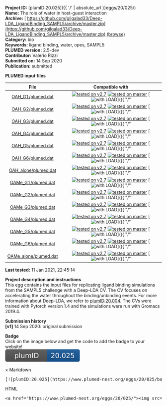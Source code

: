 **Project ID:** [plumID:20.025]({{ '/' | absolute_url }}eggs/20/025/)  
**Name:**  The role of water in host-guest interaction  
**Archive:** [ https://github.com/gilgalad33/Deep-LDA_LigandBinding_SAMPL5/archive/master.zip](https://github.com/gilgalad33/Deep-LDA_LigandBinding_SAMPL5/archive/master.zip) [(browse)](https://github.com/gilgalad33/Deep-LDA_LigandBinding_SAMPL5/tree/master)  
**Category:**  bio  
**Keywords:**  ligand binding, water, opes, SAMPL5  
**PLUMED version:**  2.5-dev  
**Contributor:**  Valerio Rizzi  
**Submitted on:** 14 Sep 2020  
**Publication:** submitted  
  
**PLUMED input files**  
  
| File     | Compatible with |  
|:--------:|:--------:|  
| [OAH_G1/plumed.dat](./data/OAH_G1/plumed.dat.md) |  [![tested on v2.7](https://img.shields.io/badge/v2.7-failed-red.svg)](data/OAH_G1/plumed.dat.plumed.stderr) [![tested on master](https://img.shields.io/badge/master-failed-red.svg)](data/OAH_G1/plumed.dat.plumed_master.stderr) [![with LOAD](https://img.shields.io/badge/with-LOAD-yellow.svg)]({{ "/" | absolute_url }}badges) |  
| [OAH_G2/plumed.dat](./data/OAH_G2/plumed.dat.md) |  [![tested on v2.7](https://img.shields.io/badge/v2.7-failed-red.svg)](data/OAH_G2/plumed.dat.plumed.stderr) [![tested on master](https://img.shields.io/badge/master-failed-red.svg)](data/OAH_G2/plumed.dat.plumed_master.stderr) [![with LOAD](https://img.shields.io/badge/with-LOAD-yellow.svg)]({{ "/" | absolute_url }}badges) |  
| [OAH_G3/plumed.dat](./data/OAH_G3/plumed.dat.md) |  [![tested on v2.7](https://img.shields.io/badge/v2.7-failed-red.svg)](data/OAH_G3/plumed.dat.plumed.stderr) [![tested on master](https://img.shields.io/badge/master-failed-red.svg)](data/OAH_G3/plumed.dat.plumed_master.stderr) [![with LOAD](https://img.shields.io/badge/with-LOAD-yellow.svg)]({{ "/" | absolute_url }}badges) |  
| [OAH_G4/plumed.dat](./data/OAH_G4/plumed.dat.md) |  [![tested on v2.7](https://img.shields.io/badge/v2.7-failed-red.svg)](data/OAH_G4/plumed.dat.plumed.stderr) [![tested on master](https://img.shields.io/badge/master-failed-red.svg)](data/OAH_G4/plumed.dat.plumed_master.stderr) [![with LOAD](https://img.shields.io/badge/with-LOAD-yellow.svg)]({{ "/" | absolute_url }}badges) |  
| [OAH_G5/plumed.dat](./data/OAH_G5/plumed.dat.md) |  [![tested on v2.7](https://img.shields.io/badge/v2.7-failed-red.svg)](data/OAH_G5/plumed.dat.plumed.stderr) [![tested on master](https://img.shields.io/badge/master-failed-red.svg)](data/OAH_G5/plumed.dat.plumed_master.stderr) [![with LOAD](https://img.shields.io/badge/with-LOAD-yellow.svg)]({{ "/" | absolute_url }}badges) |  
| [OAH_G6/plumed.dat](./data/OAH_G6/plumed.dat.md) |  [![tested on v2.7](https://img.shields.io/badge/v2.7-failed-red.svg)](data/OAH_G6/plumed.dat.plumed.stderr) [![tested on master](https://img.shields.io/badge/master-failed-red.svg)](data/OAH_G6/plumed.dat.plumed_master.stderr) [![with LOAD](https://img.shields.io/badge/with-LOAD-yellow.svg)]({{ "/" | absolute_url }}badges) |  
| [OAH_alone/plumed.dat](./data/OAH_alone/plumed.dat.md) |  [![tested on v2.7](https://img.shields.io/badge/v2.7-failed-red.svg)](data/OAH_alone/plumed.dat.plumed.stderr) [![tested on master](https://img.shields.io/badge/master-failed-red.svg)](data/OAH_alone/plumed.dat.plumed_master.stderr) [![with LOAD](https://img.shields.io/badge/with-LOAD-yellow.svg)]({{ "/" | absolute_url }}badges) |  
| [OAMe_G1/plumed.dat](./data/OAMe_G1/plumed.dat.md) |  [![tested on v2.7](https://img.shields.io/badge/v2.7-failed-red.svg)](data/OAMe_G1/plumed.dat.plumed.stderr) [![tested on master](https://img.shields.io/badge/master-failed-red.svg)](data/OAMe_G1/plumed.dat.plumed_master.stderr) [![with LOAD](https://img.shields.io/badge/with-LOAD-yellow.svg)]({{ "/" | absolute_url }}badges) |  
| [OAMe_G2/plumed.dat](./data/OAMe_G2/plumed.dat.md) |  [![tested on v2.7](https://img.shields.io/badge/v2.7-failed-red.svg)](data/OAMe_G2/plumed.dat.plumed.stderr) [![tested on master](https://img.shields.io/badge/master-failed-red.svg)](data/OAMe_G2/plumed.dat.plumed_master.stderr) [![with LOAD](https://img.shields.io/badge/with-LOAD-yellow.svg)]({{ "/" | absolute_url }}badges) |  
| [OAMe_G3/plumed.dat](./data/OAMe_G3/plumed.dat.md) |  [![tested on v2.7](https://img.shields.io/badge/v2.7-failed-red.svg)](data/OAMe_G3/plumed.dat.plumed.stderr) [![tested on master](https://img.shields.io/badge/master-failed-red.svg)](data/OAMe_G3/plumed.dat.plumed_master.stderr) [![with LOAD](https://img.shields.io/badge/with-LOAD-yellow.svg)]({{ "/" | absolute_url }}badges) |  
| [OAMe_G4/plumed.dat](./data/OAMe_G4/plumed.dat.md) |  [![tested on v2.7](https://img.shields.io/badge/v2.7-failed-red.svg)](data/OAMe_G4/plumed.dat.plumed.stderr) [![tested on master](https://img.shields.io/badge/master-failed-red.svg)](data/OAMe_G4/plumed.dat.plumed_master.stderr) [![with LOAD](https://img.shields.io/badge/with-LOAD-yellow.svg)]({{ "/" | absolute_url }}badges) |  
| [OAMe_G5/plumed.dat](./data/OAMe_G5/plumed.dat.md) |  [![tested on v2.7](https://img.shields.io/badge/v2.7-failed-red.svg)](data/OAMe_G5/plumed.dat.plumed.stderr) [![tested on master](https://img.shields.io/badge/master-failed-red.svg)](data/OAMe_G5/plumed.dat.plumed_master.stderr) [![with LOAD](https://img.shields.io/badge/with-LOAD-yellow.svg)]({{ "/" | absolute_url }}badges) |  
| [OAMe_G6/plumed.dat](./data/OAMe_G6/plumed.dat.md) |  [![tested on v2.7](https://img.shields.io/badge/v2.7-failed-red.svg)](data/OAMe_G6/plumed.dat.plumed.stderr) [![tested on master](https://img.shields.io/badge/master-failed-red.svg)](data/OAMe_G6/plumed.dat.plumed_master.stderr) [![with LOAD](https://img.shields.io/badge/with-LOAD-yellow.svg)]({{ "/" | absolute_url }}badges) |  
| [OAMe_alone/plumed.dat](./data/OAMe_alone/plumed.dat.md) |  [![tested on v2.7](https://img.shields.io/badge/v2.7-failed-red.svg)](data/OAMe_alone/plumed.dat.plumed.stderr) [![tested on master](https://img.shields.io/badge/master-failed-red.svg)](data/OAMe_alone/plumed.dat.plumed_master.stderr) [![with LOAD](https://img.shields.io/badge/with-LOAD-yellow.svg)]({{ "/" | absolute_url }}badges) |  
  
**Last tested:**  11 Jan 2021, 22:45:14
  
**Project description and instructions**  
This egg contains the input files for replicating ligand binding simulations from the SAMPL5 challenge with a Deep-LDA CV. The CV focuses on accelerating the water throughout the binding/unbinding events. For more information about Deep-LDA, we refer to [plumID:20.004](https://www.plumed-nest.org/eggs/20/004/). The CVs were trained with Pytorch version 1.4 and the simulations were run with Gromacs 2019.4.

  
**Submission history**  
**[v1]** 14 Sep 2020: original submission  
  
**Badge**  
Click on the image below and get the code to add the badge to your website!  
<img src="./badge.svg" alt="plumeDnest:20.025" id="myBtn" class="badge">
<div id="myModal" class="modal">
  <div class="modal-content">
    <span class="close">&times;</span>
    Markdown<pre>[![plumID:20.025](https://www.plumed-nest.org/eggs/20/025/badge.svg)](https://www.plumed-nest.org/eggs/20/025/)</pre>
    HTML<pre>&lt;a href="https://www.plumed-nest.org/eggs/20/025/"&gt;&lt;img src="https://www.plumed-nest.org/eggs/20/025/badge.svg" alt="plumID:20.025"&gt;&lt;/a&gt;</pre>
  </div>
</div>

